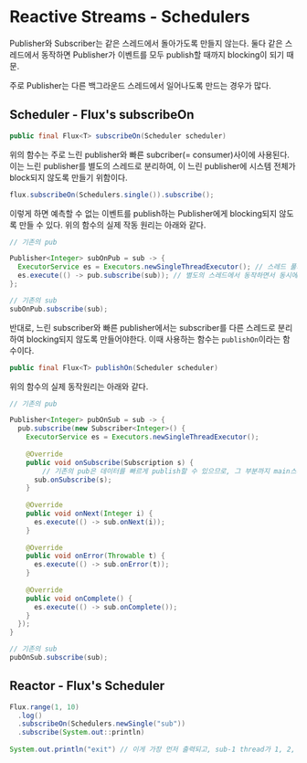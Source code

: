 # Reactive Streams - Schedulers

Publisher와 Subscriber는 같은 스레드에서 돌아가도록 만들지 않는다.
둘다 같은 스레드에서 동작하면 Publisher가 이벤트를 모두 publish할 때까지 blocking이 되기 때문.

주로 Publisher는 다른 백그라운드 스레드에서 일어나도록 만드는 경우가 많다.

## Scheduler - Flux's subscribeOn
```java
public final Flux<T> subscribeOn(Scheduler scheduler)
```

위의 함수는 주로 느린 publisher와 빠른 subcriber(= consumer)사이에 사용된다. 
이는 느린 publisher를 별도의 스레드로 분리하여, 이 느린 publisher에 시스템 전체가 block되지 않도록 만들기 위함이다.

```java
flux.subscribeOn(Schedulers.single()).subscribe();
```

이렇게 하면 예측할 수 없는 이벤트를 publish하는 Publisher에게 blocking되지 않도록 만들 수 있다.
위의 함수의 실제 작동 원리는 아래와 같다.

```java
// 기존의 pub

Publisher<Integer> subOnPub = sub -> {
  ExecutorService es = Executors.newSingleThreadExecutor(); // 스레드 풀의 스레드 수가 1개인 풀을 생성
  es.execute(() -> pub.subscribe(sub)); // 별도의 스레드에서 동작하면서 동시에 기존의 pub과 sub을 연결 = Scheduler의 역할
};

// 기존의 sub
subOnPub.subscribe(sub);
```

반대로, 느린 subscriber와 빠른 publisher에서는 subscriber를 다른 스레드로 분리하여 blocking되지 않도록 만들어야한다.
이때 사용하는 함수는 `publishOn`이라는 함수이다.

```java
public final Flux<T> publishOn(Scheduler scheduler)
```

위의 함수의 실제 동작원리는 아래와 같다.

```java
// 기존의 pub

Publisher<Integer> pubOnSub = sub -> {
  pub.subscribe(new Subscriber<Integer>() {
    ExecutorService es = Executors.newSingleThreadExecutor();
    
    @Override
    public void onSubscribe(Subscription s) {
        // 기존의 pub은 데이터를 빠르게 publish할 수 있으므로, 그 부분까지 main스레드가 처리하도록 하고, onNext, onError, onComplete은 별도의 스레드에서 동작하도록 변경
      sub.onSubscribe(s); 
    }
    
    @Override
    public void onNext(Integer i) {
      es.execute(() -> sub.onNext(i));
    }
    
    @Override
    public void onError(Throwable t) {
      es.execute(() -> sub.onError(t));
    }
    
    @Override
    public void onComplete() {
      es.execute(() -> sub.onComplete());
    }
  });
}

// 기존의 sub
pubOnSub.subscribe(sub);
```

## Reactor - Flux's Scheduler

```java
Flux.range(1, 10)
  .log()
  .subscribeOn(Schedulers.newSingle("sub"))
  .subscribe(System.out::println)
  
System.out.println("exit") // 이게 가장 먼저 출력되고, sub-1 thread가 1, 2, ...을 만들어냄
```

